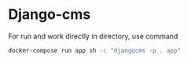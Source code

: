 # Django-cms

For run and work directly in directory, use command

```bash
docker-compose run app sh -c "djangocms -p . app"
```
